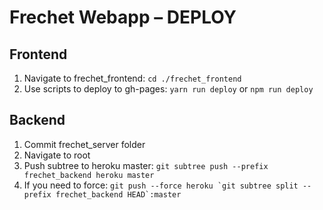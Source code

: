 # Frechet Webapp – DEPLOY

## Frontend
1. Navigate to frechet_frontend: ```cd ./frechet_frontend```
2. Use scripts to deploy to gh-pages: ```yarn run deploy``` or ```npm run deploy```

## Backend
1. Commit frechet_server folder
2. Navigate to root
3. Push subtree to heroku master: ```git subtree push --prefix frechet_backend heroku master```
4. If you need to force: ```git push --force heroku `git subtree split --prefix frechet_backend HEAD`:master```